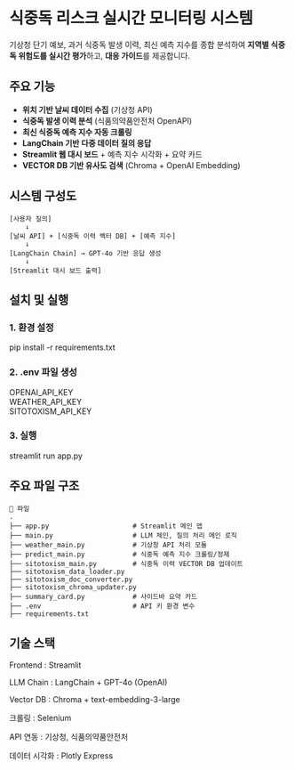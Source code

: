 # 식중독 리스크 실시간 모니터링 시스템

기상청 단기 예보, 과거 식중독 발생 이력, 최신 예측 지수를 종합 분석하여 **지역별 식중독 위험도를 실시간 평가**하고, **대응 가이드**를 제공합니다.

## 주요 기능

- **위치 기반 날씨 데이터 수집** (기상청 API)
- **식중독 발생 이력 분석** (식품의약품안전처 OpenAPI)
- **최신 식중독 예측 지수 자동 크롤링**
- **LangChain 기반 다중 데이터 질의 응답**
- **Streamlit 웹 대시 보드** + 예측 지수 시각화 + 요약 카드
- **VECTOR DB 기반 유사도 검색** (Chroma + OpenAI Embedding)

## 시스템 구성도

```plaintext
[사용자 질의]
    ↓
[날씨 API] + [식중독 이력 벡터 DB] + [예측 지수]
    ↓
[LangChain Chain] → GPT-4o 기반 응답 생성
    ↓
[Streamlit 대시 보드 출력]
```

## 설치 및 실행

### 1. 환경 설정

pip install -r requirements.txt

### 2. .env 파일 생성

OPENAI_API_KEY
<br>
WEATHER_API_KEY
<br>
SITOTOXISM_API_KEY

### 3. 실행

streamlit run app.py

## 주요 파일 구조

```plaintext
📁 파일
.
├── app.py                     # Streamlit 메인 앱
├── main.py                    # LLM 체인, 질의 처리 메인 로직
├── weather_main.py            # 기상청 API 처리 모듈
├── predict_main.py            # 식중독 예측 지수 크롤링/정제
├── sitotoxism_main.py         # 식중독 이력 VECTOR DB 업데이트
├── sitotoxism_data_loader.py
├── sitotoxism_doc_converter.py
├── sitotoxism_chroma_updater.py
├── summary_card.py            # 사이드바 요약 카드
├── .env                       # API 키 환경 변수
├── requirements.txt
```

## 기술 스택

Frontend : Streamlit

LLM Chain : LangChain + GPT-4o (OpenAI)

Vector DB : Chroma + text-embedding-3-large

크롤링 : Selenium

API 연동 : 기상청, 식품의약품안전처

데이터 시각화 : Plotly Express